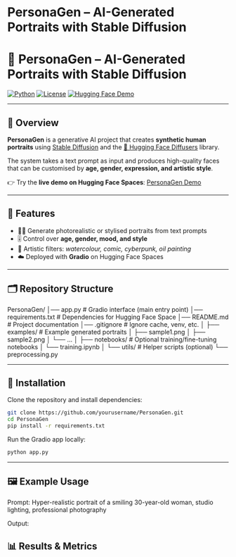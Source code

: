 # PersonaGen – AI-Generated Portraits with Stable Diffusion

# 🧠 PersonaGen – AI-Generated Portraits with Stable Diffusion

[![Python](https://img.shields.io/badge/python-3.10+-blue.svg)](https://www.python.org/)
[![License](https://img.shields.io/badge/license-MIT-green.svg)](LICENSE)
[![Hugging Face Demo](https://img.shields.io/badge/demo-Hugging%20Face-orange.svg)](https://huggingface.co/spaces/inesruizblach/PersonaGen)

---

## 📌 Overview  
**PersonaGen** is a generative AI project that creates **synthetic human portraits** using [Stable Diffusion](https://huggingface.co/CompVis/stable-diffusion) and the [🤗 Hugging Face Diffusers](https://github.com/huggingface/diffusers) library.  

The system takes a text prompt as input and produces high-quality faces that can be customised by **age, gender, expression, and artistic style**.  

👉 Try the **live demo on Hugging Face Spaces**: [PersonaGen Demo](https://huggingface.co/spaces/inesruizblach/PersonaGen)  

---

## 🎯 Features  
- 🧑‍🎨 Generate photorealistic or stylised portraits from text prompts  
- 🎚️ Control over **age, gender, mood, and style**  
- 🎨 Artistic filters: *watercolour, comic, cyberpunk, oil painting*  
- ☁️ Deployed with **Gradio** on Hugging Face Spaces  

---

## 🗂️ Repository Structure  
PersonaGen/
│── app.py # Gradio interface (main entry point)
│── requirements.txt # Dependencies for Hugging Face Space
│── README.md # Project documentation
│── .gitignore # Ignore cache, venv, etc.
│
├── examples/ # Example generated portraits
│ ├── sample1.png
│ ├── sample2.png
│ └── ...
│
├── notebooks/ # Optional training/fine-tuning notebooks
│ └── training.ipynb
│
└── utils/ # Helper scripts (optional)
└── preprocessing.py


---

## 🚀 Installation  

Clone the repository and install dependencies:  

```bash
git clone https://github.com/yourusername/PersonaGen.git
cd PersonaGen
pip install -r requirements.txt
```
Run the Gradio app locally:
```bash
python app.py
```

---

## 🖼️ Example Usage
Prompt:
Hyper-realistic portrait of a smiling 30-year-old woman, studio lighting, professional photography

Output:

## 📊 Results & Metrics
